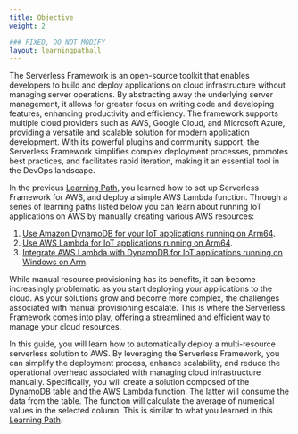 ```yaml
---
title: Objective
weight: 2

### FIXED, DO NOT MODIFY
layout: learningpathall
---
```


The Serverless Framework is an open-source toolkit that enables developers to build and deploy applications on cloud infrastructure without managing server operations. By abstracting away the underlying server management, it allows for greater focus on writing code and developing features, enhancing productivity and efficiency. The framework supports multiple cloud providers such as AWS, Google Cloud, and Microsoft Azure, providing a versatile and scalable solution for modern application development. With its powerful plugins and community support, the Serverless Framework simplifies complex deployment processes, promotes best practices, and facilitates rapid iteration, making it an essential tool in the DevOps landscape.

In the previous [Learning Path](/learning-paths/servers-and-cloud-computing/serverless-framework-aws-intro/), you learned how to set up Serverless Framework for AWS, and deploy a simple AWS Lambda function. Through a series of learning paths listed below you can learn about running IoT applications on AWS by manually creating various AWS resources:
1. [Use Amazon DynamoDB for your IoT applications running on Arm64](learning-paths/laptops-and-desktops/win_aws_iot_dynamodb).
2. [Use AWS Lambda for IoT applications running on Arm64](learning-paths/laptops-and-desktops/win_aws_iot_lambda).
3. [Integrate AWS Lambda with DynamoDB for IoT applications running on Windows on Arm](learning-paths/laptops-and-desktops/win_aws_iot_lambda_dynamodb).

While manual resource provisioning has its benefits, it can become increasingly problematic as you start deploying your applications to the cloud. As your solutions grow and become more complex, the challenges associated with manual provisioning escalate. This is where the Serverless Framework comes into play, offering a streamlined and efficient way to manage your cloud resources.

In this guide, you will learn how to automatically deploy a multi-resource serverless solution to AWS. By leveraging the Serverless Framework, you can simplify the deployment process, enhance scalability, and reduce the operational overhead associated with managing cloud infrastructure manually. Specifically, you will create a solution composed of the DynamoDB table and the AWS Lambda function. The latter will consume the data from the table. The function will calculate the average of numerical values in the selected column. This is similar to what you learned in this [Learning Path](learning-paths/laptops-and-desktops/win_aws_iot_lambda_dynamodb).
